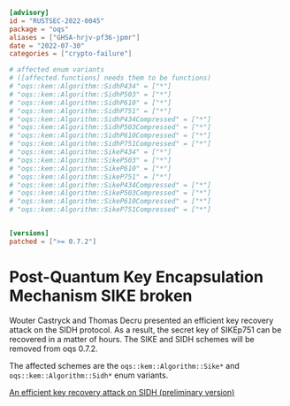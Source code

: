 ```toml
[advisory]
id = "RUSTSEC-2022-0045"
package = "oqs"
aliases = ["GHSA-hrjv-pf36-jpmr"]
date = "2022-07-30"
categories = ["crypto-failure"]

# affected enum variants
# ([affected.functions] needs them to be functions)
# "oqs::kem::Algorithm::SidhP434" = ["*"]
# "oqs::kem::Algorithm::SidhP503" = ["*"]
# "oqs::kem::Algorithm::SidhP610" = ["*"]
# "oqs::kem::Algorithm::SidhP751" = ["*"]
# "oqs::kem::Algorithm::SidhP434Compressed" = ["*"]
# "oqs::kem::Algorithm::SidhP503Compressed" = ["*"]
# "oqs::kem::Algorithm::SidhP610Compressed" = ["*"]
# "oqs::kem::Algorithm::SidhP751Compressed" = ["*"]
# "oqs::kem::Algorithm::SikeP434" = ["*"]
# "oqs::kem::Algorithm::SikeP503" = ["*"]
# "oqs::kem::Algorithm::SikeP610" = ["*"]
# "oqs::kem::Algorithm::SikeP751" = ["*"]
# "oqs::kem::Algorithm::SikeP434Compressed" = ["*"]
# "oqs::kem::Algorithm::SikeP503Compressed" = ["*"]
# "oqs::kem::Algorithm::SikeP610Compressed" = ["*"]
# "oqs::kem::Algorithm::SikeP751Compressed" = ["*"]


[versions]
patched = [">= 0.7.2"]
```

# Post-Quantum Key Encapsulation Mechanism SIKE broken

Wouter Castryck and Thomas Decru presented an efficient key recovery attack on the SIDH protocol.
As a result, the secret key of SIKEp751 can be recovered in a matter of hours.
The SIKE and SIDH schemes will be removed from oqs 0.7.2.

The affected schemes are the `oqs::kem::Algorithm::Sike*` and `oqs::kem::Algorithm::Sidh*` enum variants.

[An efficient key recovery attack on SIDH (preliminary version)](https://eprint.iacr.org/2022/975)
